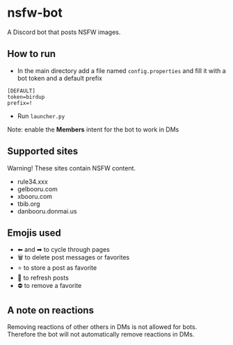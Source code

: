 # nsfw-bot
A Discord bot that posts NSFW images.

## How to run
- In the main directory add a file named `config.properties` and fill it with a bot token and a default prefix
```proprties
[DEFAULT]
token=birdup
prefix=!
```
- Run `launcher.py`

Note: enable the **Members** intent for the bot to work in DMs

## Supported sites
Warning! These sites contain NSFW content.

- rule34.xxx
- gelbooru.com
- xbooru.com
- tbib.org
- danbooru.donmai.us

## Emojis used
- ⬅ and ➡ to cycle through pages
- 🗑️ to delete post messages or favorites
- ⭐ to store a post as favorite
- 🔁 to refresh posts
- ⛔ to remove a favorite

## A note on reactions
Removing reactions of other others in DMs is not allowed for bots.
Therefore the bot will not automatically remove reactions in DMs.
